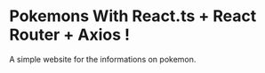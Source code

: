 # Pokemons With React.ts + React Router + Axios !

A simple website for the informations on pokemon.
